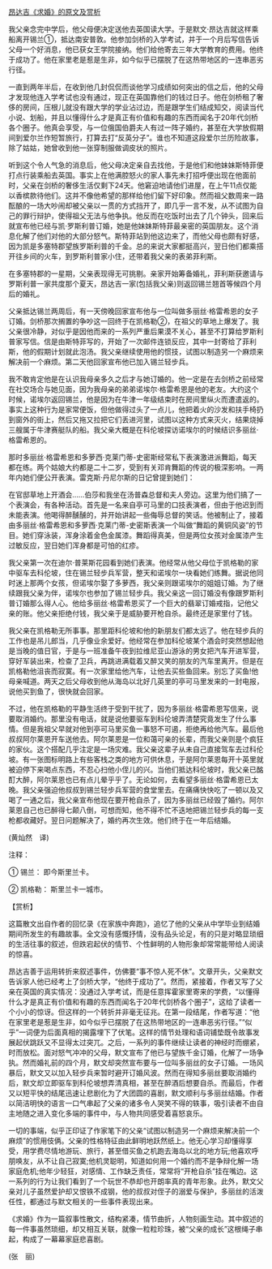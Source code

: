 [昂达吉《求婚》的原文及赏析](https://www.vrrw.net/wx/12357.html)

我父亲念完中学后，他父母便决定送他去英国读大学。于是默文·昂达吉就这样乘船离开锡兰①，抵达南安普敦。他参加剑桥的入学考试，并于一个月后写信告诉父母一个好消息，他已获女王学院接纳。他们给他寄去三年大学教育的费用。他终于成功了。他在家里老是惹是生非，如今似乎已摆脱了在这热带地区的一连串恶劣行径。

一直到两年半后，在收到他几封侃侃而谈他学习成绩如何突出的信之后，他的父母才发现他连入学考试也没有通过，现正在英国靠他们的钱过日子。他在剑桥租了奢侈的房间，压根儿就没有跟大学的学业沾过边，而是跟学生们结成知交，阅读当代小说、划船，并且以懂得什么才是真正有价值和有趣的东西而闻名于20年代剑桥各个圈子。他真会享受，与一位俄国伯爵夫人有过一阵子婚约，甚至在大学放假期间到爱尔兰作短暂旅行，打算去打“反英分子”。谁也不知道这段爱尔兰历险故事，除了姑姑，她曾收到他一张穿制服做调皮状的照片。

听到这个令人气急的消息后，他父母决定亲自去找他，于是他们和他妹妹斯特菲便打点行装乘船去英国。事实上在他满腔怒火的家人事先未打招呼便出现在他面前时，父亲在剑桥的奢侈生活仅剩下24天。他窘迫地请他们进屋，在上午11点仅能以香槟款待他们。这并不像他希望的那样给他们留下好印象。然而祖父数周来一路酝酿的一场大吵闹却被父亲以一贯的方式挡开了，即几乎一言不发，从不试图为自己的罪行辩护，使得祖父无法与他争执。他反而在吃饭时出去了几个钟头，回来后就宣布他已经与凯·罗斯利普订婚，她是他妹妹斯特菲最亲密的英国朋友。这个消息化解了他们对他的大部分怒气。斯特菲站到他这边来了，而他父母也颇有好感，因为凯是多塞特郡望族罗斯利普的千金。总的来说大家都挺高兴，翌日他们都乘搭开往乡间的火车，到罗斯利普家小住，还带着我父亲的表弟菲利斯。

在多塞特郡的一星期，父亲表现得无可挑剔。亲家开始筹备婚礼，菲利斯获邀请与罗斯利普一家共度那个夏天，昂达吉一家(包括我父亲)则返回锡兰翘首等候四个月后的婚礼。



父亲抵达锡兰两周后，有一天傍晚回家宣布他与一位叫做多丽丝·格雷希恩的女子订婚。剑桥那次搁置的争吵这一回终于在凯格勒②，在祖父的草地上爆发了。我父亲很冷静，对似乎是因他而来的一系列严重后果漠不关心，甚至不打算给罗斯利普家写信。信是由斯特菲写的，开始了一次邮件连锁反应，其中一封寄给了菲利斯，他的假期计划就此泡汤。我父亲继续使用他的惯技，试图以制造另一个麻烦来解决前一个麻烦。第二天他回家宣布他已加入锡兰轻步兵。

我不敢肯定他是在认识我母亲多久之后才与她订婚的。他一定是在去剑桥之前经常在社交场合与她见面，因为我母亲的弟弟诺埃尔·格雷希恩是他的老友。大约这个时候，诺埃尔返回锡兰，他是因为在牛津一年级结束时在房间里纵火而遭遣返的。事实上这种行为是家常便饭，但他做得过头了一点儿，他把着火的沙发和扶手椅扔到窗外的街上，然后又拖又拉把它们丢进河里，试图以这种方式来灭火，结果烧掉三艘属于牛津赛艇队的船。我父亲大概是在科伦坡探访诺埃尔的时候结识多丽丝·格雷希恩的。

那时多丽丝·格雷希恩和多萝西·克莱门蒂-史密斯经常私下表演激进派舞蹈，每天都在练。两个姑娘大约都是二十二岁，受到有关邓肯舞蹈的传说的极深影响。一两年内她们便公开表演。雷克斯·丹尼尔斯的日记曾提到她们：

在官邸草地上开酒会……伯莎和我坐在汤普森总督和夫人旁边。这里为他们搞了一个表演会，有各种活动。首先是一名来自亭可马里的口技表演者，但由于他迟到而未能表演。他喝得醉醺醺的，并开始讲起一些侮辱总督的笑话。他被制止了，接着由多丽丝·格雷希恩和多萝西·克莱门蒂-史密斯表演一个叫做“舞蹈的黄铜风姿”的节目。她们穿泳装，浑身涂着金色金属漆。舞蹈得真美，但是两位女孩对金属漆产生过敏反应，翌日她们浑身都是可怕的红疹。

我父亲第一次在迪尔·普莱斯花园看到她们表演。他经常从他父母位于凯格勒的家中驱车去科伦坡，住在锡兰轻步兵军营，整天和诺埃尔一块看她们练舞。据说他同时迷上那两个女孩，但诺埃尔娶了多萝西，我父亲则跟诺埃尔的姐姐订婚。为了继续跟我父亲为伴，诺埃尔也参加了锡兰轻步兵。我父亲这一回订婚没有像跟罗斯利普订婚那么得人心。他给多丽丝·格雷希恩买了一个巨大的翡翠订婚戒指，记他父亲的账。他父亲拒绝付钱，我父亲于是威胁要开枪自杀。最终还是家里付了钱。

我父亲在凯格勒无所事事。那里距科伦坡和他的新朋友们都太远了。他在轻步兵的工作也是吊儿郎当，几乎像业余爱好。他经常在参加科伦坡某个酒会时突然想起他是当晚的值日官，于是与一班准备午夜到拉维尼亚山游泳的男女把汽车开进军营，穿好军装出来，检查了卫兵，再跳进满载着又醉又笑的朋友的汽车里离开。但是在凯格勒他沮丧而寂寞。有一次家里给他汽车，让他去买些鱼回来。别忘了买鱼!他母亲喊道。两天之后父母收到他从海岛以北好几英里的亭可马里发来的一封电报，说他买到鱼了，很快就会回家。

不过，他在凯格勒的平静生活终于受到干扰了，因为多丽丝·格雷希恩写信来，说要取消婚约。那里没有电话，就是说他要驱车到科伦坡弄清楚究竟发生了什么事情。但是我祖父早就对他到亭可马里买鱼一事怒不可遏，拒绝再给他汽车。最后他叔叔阿尔莱恩开车送他去。阿尔莱恩是一位和蔼可亲的长辈，而我父亲则是个疯狂的家伙。这个搭配几乎注定是一场灾难。我父亲这辈子从未自己直接驾车去过科伦坡。有一张图标明路上有些客栈之类的地方可供休息，于是阿尔莱恩每开十英里就被迫停下来喝点东西，不忍心扫他小侄儿的兴。当他们抵达科伦坡时，我父亲已酩酊大醉，阿尔莱恩也已有点儿晕乎乎了。无论如何，去看望多丽丝·格雷希恩已太晚。我父亲强迫他叔叔到锡兰轻步兵军营的食堂里去。在痛痛快快吃了一顿以及又喝了一通之后，我父亲宣布他现在要开枪自杀了，因为多丽丝已经毁了婚约。阿尔莱恩自己也已醉得七颠八倒，可想而知，他不得不忙不迭地把锡兰轻步兵的每一支枪都收藏好。翌日问题解决了，婚约再次生效。他们终于在一年后结婚。

(黄灿然　译)

注释：

① 锡兰： 即今斯里兰卡。

② 凯格勒： 斯里兰卡一城市。

【赏析】

这篇散文出自作者的回忆录《在家族中奔跑》，追忆了他的父亲从中学毕业到结婚期间所发生的有趣故事。全文没有感慨抒情，没有品头论足，有的只是对略显琐细的生活往事的叙述，但跌宕起伏的情节、个性鲜明的人物形象却常常能带给人阅读的惊喜。

昂达吉善于运用转折来叙述事件，仿佛要“事不惊人死不休”。文章开头，父亲默文告诉家人他已经考上了剑桥大学，“他终于成功了”。然而，紧接着，作者又写了父亲在英国的真实情况：没通过入学考试，而是任意挥霍家里寄来的学费，“以懂得什么才是真正有价值和有趣的东西而闻名于20年代剑桥各个圈子”，这给了读者一个小小的惊讶。但这样的一个转折并非毫无征兆。在第一段结尾，作者写道：“他在家里老是惹是生非，如今似乎已摆脱了在这热带地区的一连串恶劣行径。”“似乎”一词便为后面真相的揭露埋下了伏笔。这样的情节处理和语词铺垫既令故事发展起伏跳跃又不显得太过突兀。之后，一系列的事件继续让读者的神经时而绷紧，时而放松。面对怒气冲冲的父母，默文宣布了他已与望族千金订婚，化解了一场争执。然而婚礼前的四个月，默文却突然宣布要与一位叫多丽丝的女子订婚。一场风暴后，默文又以加入轻步兵来暂时避开订婚风波。然而在得知多丽丝要取消婚约后，默文却立即驱车到科伦坡想弄清真相，甚至在醉酒后想要自杀。而最后，作者又以短平快的结尾迅速让悲剧化为了大团圆的喜剧，默文顺利与多丽丝结婚。作者以简洁明快的语言一口气串起了父亲的诸多令人哭笑不得的轶事，吸引读者不由自主地随之进入变化多端的事件中，与人物共同感受着喜怒哀乐。

一切的事端，似乎正印证了作家笔下的父亲“试图以制造另一个麻烦来解决前一个麻烦”的惯用伎俩。父亲的性格特征由此鲜明地跃然纸上。他无心学习却懂得享受，用学费尽情地游玩、旅行，甚至借买鱼之机跑去海岛以北的地方玩;他喜欢呼朋唤友，从不让自己寂寞;他机灵聪明，知道如何用一个婚约而不是争辩化解一场家庭危机;他年少轻狂，对感情、工作缺乏责任，常常将“开枪自杀”挂在嘴边。这一系列的行为让我们看到了一个玩世不恭却也开朗率真的青年形象。此外，默文父亲对儿子虽然爱护却又恨铁不成钢，他的叔叔对侄子的溺爱与保护，多丽丝的活泼任性，都通过与默文相关的一些事件表现出来。

《求婚》作为一篇叙事性散文，结构紧凑，情节曲折，人物刻画生动。其中叙述的每一件事虽然琐细，却又相互关联，就像一粒粒珍珠，被“父亲的成长”这根绳子串起，构成了一幕幕家庭悲喜剧。

(张　丽)

